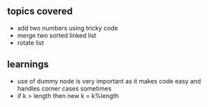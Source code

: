 ## topics covered 
- add two numbers using tricky code
- merge two sorted linked list
- rotate list 

## learnings 
- use of dummy node is very important as it makes code easy and handles corner cases sometimes
- if k > length then new k = k%length
